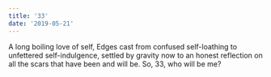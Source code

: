 ```yaml
---
title: '33'
date: '2019-05-21'
---
```


A long boiling love of self,
Edges cast from confused self-loathing
to unfettered self-indulgence,
settled by gravity now to an honest reflection
on all the scars that have been and will be.
So, 33, who will be me?
